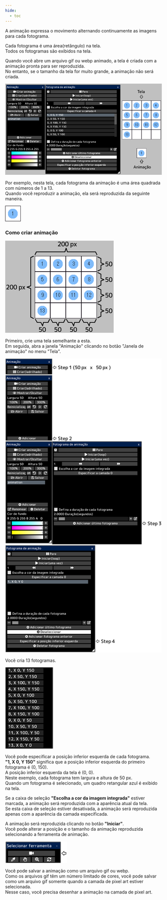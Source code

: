 ```yaml
---
hide:
  - toc
---
```


<!-- https://steamcommunity.com/sharedfiles/filedetails/?id=2963164262 -->

A animação expressa o movimento alternando continuamente as imagens para cada fotograma.

Cada fotograma é uma área(retângulo) na tela. <br />
Todos os fotogramas são exibidos na tela.

Quando você abre um arquivo gif ou webp animado, a tela é criada com a animação pronta para ser reproduzida. <br />
No entanto, se o tamanho da tela for muito grande, a animação não será criada.

![animation](./image/animation.png)

Por exemplo, nesta tela, cada fotograma da animação é uma área quadrada com números de 1 a 13. <br />
Quando você reproduzir a animação, ela será reproduzida da seguinte maneira.

![13_frame](./image/13_frame.gif)

### Como criar animação

![canvas](./image/animation_canvas.png)

Primeiro, crie uma tela semelhante a esta. <br />
Em seguida, abra a janela "Animação" clicando no botão "Janela de animação" no menu "Tela".

![step](./image/animation_step.png)

Você cria 13 fotogramas.

![frame](./image/animation_frame.png)

Você pode especificar a posição inferior esquerda de cada fotograma. <br />
__"1, X 0, Y 150"__ significa que a posição inferior esquerda do primeiro fotograma é (0, 150). <br />
A posição inferior esquerda da tela é (0, 0). <br />
Neste exemplo, cada fotograma tem largura e altura de 50 px. <br />
Quando um fotograma é selecionado, um quadro retangular azul é exibido na tela.

Se a caixa de seleção __"Escolha a cor da imagem integrada"__ estiver marcada, a animação será reproduzida com a aparência atual da tela. <br />
Se esta caixa de seleção estiver desativada, a animação será reproduzida apenas com a aparência da camada especificada.

A animação será reproduzida clicando no botão __"Iniciar"__. <br />
Você pode alterar a posição e o tamanho da animação reproduzida selecionando a ferramenta de animação.

![tool](./image/animation_tool.png)

Você pode salvar a animação como um arquivo gif ou webp. <br />
Como os arquivos gif têm um número limitado de cores, você pode salvar como um arquivo gif somente quando a camada de pixel art estiver selecionada. <br />
Nesse caso, você precisa desenhar a animação na camada de pixel art.
